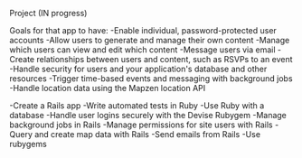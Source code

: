 Project  (IN progress)

Goals for that app to have:
-Enable individual, password-protected user accounts
-Allow users to generate and manage their own content
-Manage which users can view and edit which content
-Message users via email
-Create relationships between users and content, such as RSVPs to an event
-Handle security for users and your application's database and other resources
-Trigger time-based events and messaging with background jobs
-Handle location data using the Mapzen location API

-Create a Rails app
-Write automated tests in Ruby
-Use Ruby with a database
-Handle user logins securely with the Devise Rubygem
-Manage background jobs in Rails
-Manage permissions for site users with Rails
-Query and create map data with Rails
-Send emails from Rails
-Use rubygems